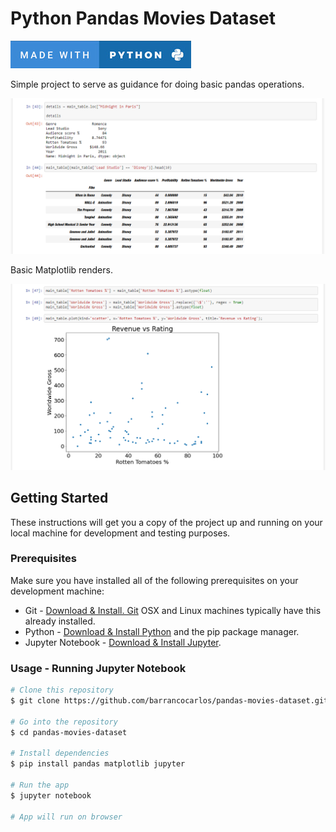 # Python Pandas Movies Dataset

![Alt Text](https://github.com/barrancocarlos/pandas-movies-dataset/blob/master/public/python.jpg)

Simple project to serve as guidance for doing basic pandas operations.

![Alt Text](https://github.com/barrancocarlos/pandas-movies-dataset/blob/master/public/screen1.png)

Basic Matplotlib renders.

![Alt Text](https://github.com/barrancocarlos/pandas-movies-dataset/blob/master/public/screen2.png)

## Getting Started

These instructions will get you a copy of the project up and running on your local machine for development and testing purposes.

### Prerequisites

Make sure you have installed all of the following prerequisites on your development machine:

* Git - [Download & Install. Git](https://git-scm.com/book/en/v2/Getting-Started-Installing-Git) OSX and Linux machines typically have this already installed.
* Python - [Download & Install Python](https://www.python.org/downloads/) and the pip package manager.
* Jupyter Notebook - [Download & Install Jupyter](https://jupyter.readthedocs.io/en/latest/install.html).

### Usage - Running Jupyter Notebook

```bash
# Clone this repository
$ git clone https://github.com/barrancocarlos/pandas-movies-dataset.git

# Go into the repository
$ cd pandas-movies-dataset

# Install dependencies
$ pip install pandas matplotlib jupyter

# Run the app
$ jupyter notebook

# App will run on browser
```


